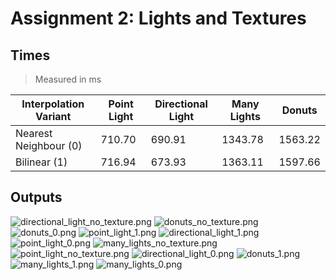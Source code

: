 # Assignment 2: Lights and Textures

## Times

> Measured in ms

<div align="center">

| Interpolation Variant | Point Light | Directional Light | Many Lights | Donuts  |
| --------------------- | ----------- | ----------------- | ----------- | ------- |
| Nearest Neighbour (0) | 710.70      | 690.91            | 1343.78     | 1563.22 |
| Bilinear (1)          | 716.94      | 673.93            | 1363.11     | 1597.66 |

</div>

## Outputs

![directional_light_no_texture.png](./outputs/directional_light_no_texture.png)
![donuts_no_texture.png](./outputs/donuts_no_texture.png)
![donuts_0.png](./outputs/donuts_0.png)
![point_light_1.png](./outputs/point_light_1.png)
![directional_light_1.png](./outputs/directional_light_1.png)
![point_light_0.png](./outputs/point_light_0.png)
![many_lights_no_texture.png](./outputs/many_lights_no_texture.png)
![point_light_no_texture.png](./outputs/point_light_no_texture.png)
![directional_light_0.png](./outputs/directional_light_0.png)
![donuts_1.png](./outputs/donuts_1.png)
![many_lights_1.png](./outputs/many_lights_1.png)
![many_lights_0.png](./outputs/many_lights_0.png)
